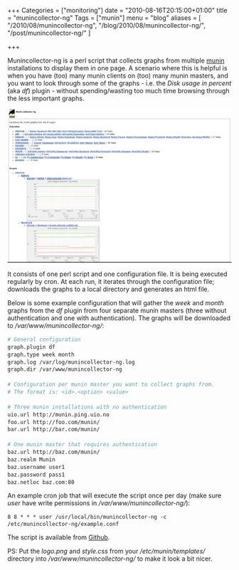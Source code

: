 +++
Categories = ["monitoring"]
date = "2010-08-16T20:15:00+01:00"
title = "munincollector-ng"
Tags = ["munin"]
menu = "blog"
aliases = [
    "/2010/08/munincollector-ng",
    "/blog/2010/08/munincollector-ng/",
    "/post/munincollector-ng/"
]

+++

Munincollector-ng is a perl script that collects graphs from multiple [munin](http://munin-monitoring.org) installations to display them in one page. A scenario where this is helpful is when you have (too) many munin clients on (too) many munin masters, and you want to look through some of the graphs - i.e. the <em>Disk usage in percent</em> (aka <em>df</em>) plugin - without spending/wasting too much time browsing through the less important graphs.

![Munincollector](/img/munincollector.png)

It consists of one perl script and one configuration file. It is being executed regularly by cron. At each run, it iterates through the configuration file; downloads the graphs to a local directory and generates an html file.

Below is some example configuration that will gather the <em>week</em> and <em>month</em> graphs from the <em>df</em> plugin from four separate munin masters (three without authentication and one with authentication). The graphs will be downloaded to <em>/var/www/munincollector-ng/</em>:

``` bash
# General configuration
graph.plugin df
graph.type week month
graph.log /var/log/munincollector-ng.log
graph.dir /var/www/munincollector-ng

# Configuration per munin master you want to collect graphs from.
# The format is: <id>.<option> <value>

# Three munin installations with no authentication
uio.url http://munin.ping.uio.no
foo.url http://foo.com/munin/
bar.url http://bar.com/munin/

# One munin master that requires authentication
baz.url http://baz.com/munin/
baz.realm Munin
baz.username user1
baz.password pass1
baz.netloc baz.com:80
```

An example cron job that will execute the script once per day (make sure <em>user</em> have write permissions in <em>/var/www/munincollector-ng/</em>):

``` cron
8 8 * * * user /usr/local/bin/munincollector-ng -c /etc/munincollector-ng/example.conf
```

The script is available from [Github](https://github.com/espebra/munincollector-ng).

PS: Put the <em>logo.png</em> and <em>style.css</em> from your <em>/etc/munin/templates/</em> directory into <em>/var/www/munincollector-ng/</em> to make it look a bit nicer.

